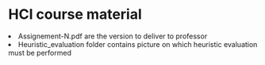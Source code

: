<h1>
HCI course material
</h1>
<li>
Assignement-N.pdf are the version to deliver to professor
</li>
<li>
Heuristic_evaluation folder contains picture on which heuristic evaluation must be performed 
</li>

